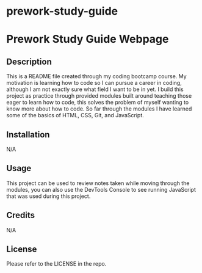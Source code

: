 # prework-study-guide

# Prework Study Guide Webpage

## Description

This is a README file created through my coding bootcamp course. My motivation is learning how to code so I can pursue a career in coding, although I am not exactly sure what field I want to be in yet. I build this project as practice through provided modules built around teaching those eager to learn how to code, this solves the problem of myself wanting to know more about how to code. So far through the modules I have learned some of the basics of HTML, CSS, Git, and JavaScript.



## Installation

N/A

## Usage

This project can be used to review notes taken while moving through the modules, you can also use the DevTools Console to see running JavaScript that was used during this project.


## Credits

N/A

## License

Please refer to the LICENSE in the repo.
